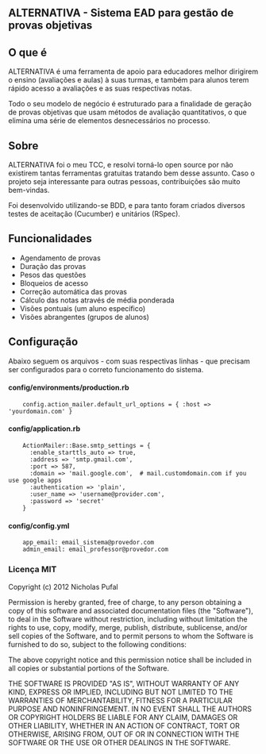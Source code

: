 ## ALTERNATIVA - Sistema EAD para gestão de provas objetivas

O que é
------

ALTERNATIVA é uma ferramenta de apoio para educadores melhor dirigirem o ensino (avaliações e aulas) à suas turmas, e também para alunos terem rápido acesso a avaliações e as suas respectivas notas. 

Todo o seu modelo de negócio é estruturado para a finalidade de geração de provas objetivas que usam métodos de avaliação quantitativos, o que elimina uma série de elementos desnecessários no processo.

Sobre
------

ALTERNATIVA foi o meu TCC, e resolvi torná-lo open source por não existirem tantas ferramentas gratuitas tratando bem desse assunto. Caso o projeto seja interessante para outras pessoas, contribuições são muito bem-vindas.

Foi desenvolvido utilizando-se BDD, e para tanto foram criados diversos testes de aceitação (Cucumber) e unitários (RSpec).  

Funcionalidades
------

* Agendamento de provas
*	Duração das provas
*	Pesos das questões
*	Bloqueios de acesso
*	Correção automática das provas
*	Cálculo das notas através de média ponderada
*	Visões pontuais (um aluno específico)
*	Visões abrangentes (grupos de alunos)

Configuração
------

Abaixo seguem os arquivos - com suas respectivas linhas - que precisam ser configurados para o correto funcionamento do sistema. 

#### config/environments/production.rb
		config.action_mailer.default_url_options = { :host => 'yourdomain.com' }

#### config/application.rb
		ActionMailer::Base.smtp_settings = {
		  :enable_starttls_auto => true,
		  :address => 'smtp.gmail.com',
		  :port => 587,
		  :domain => 'mail.google.com',  # mail.customdomain.com if you use google apps
		  :authentication => 'plain',
		  :user_name => 'username@provider.com',
		  :password => 'secret'
		}

#### config/config.yml
		app_email: email_sistema@provedor.com
		admin_email: email_professor@provedor.com

### Licença MIT

Copyright (c) 2012 Nicholas Pufal

Permission is hereby granted, free of charge, to any person obtaining a copy
of this software and associated documentation files (the "Software"), to deal
in the Software without restriction, including without limitation the rights
to use, copy, modify, merge, publish, distribute, sublicense, and/or sell
copies of the Software, and to permit persons to whom the Software is
furnished to do so, subject to the following conditions:

The above copyright notice and this permission notice shall be included in
all copies or substantial portions of the Software.

THE SOFTWARE IS PROVIDED "AS IS", WITHOUT WARRANTY OF ANY KIND, EXPRESS OR
IMPLIED, INCLUDING BUT NOT LIMITED TO THE WARRANTIES OF MERCHANTABILITY,
FITNESS FOR A PARTICULAR PURPOSE AND NONINFRINGEMENT. IN NO EVENT SHALL THE
AUTHORS OR COPYRIGHT HOLDERS BE LIABLE FOR ANY CLAIM, DAMAGES OR OTHER
LIABILITY, WHETHER IN AN ACTION OF CONTRACT, TORT OR OTHERWISE, ARISING FROM,
OUT OF OR IN CONNECTION WITH THE SOFTWARE OR THE USE OR OTHER DEALINGS IN
THE SOFTWARE.

